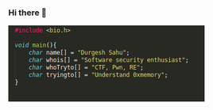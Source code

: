 ### Hi there 👋
<!--
<a href="https://twitter.com/Durgesh73475598">
  <img align="left" alt="Durgesh's Twitter" width="30px" src="https://raw.githubusercontent.com/peterthehan/peterthehan/master/assets/twitter.svg" />
</a>
<a href="https://www.linkedin.com/in/durgesh-sahu-a4763b1a8/">
  <img align="left" alt="Durgesh's LinkedIN" width="30px" src="https://raw.githubusercontent.com/peterthehan/peterthehan/master/assets/linkedin.svg" />
</a>
<br />
<br />
<br />
-->
<img align="center" alt="cover" src="iamcover.png">
<!--
**Durge5h/Durge5h** is a ✨ _special_ ✨ repository because its `README.md` (this file) appears on your GitHub profile.

Here are some ideas to get you started:

- 🔭 I’m currently working on ...
- 🌱 I’m currently learning ...
- 👯 I’m looking to collaborate on ...
- 🤔 I’m looking for help with ...
- 💬 Ask me about ...
- 📫 How to reach me: ...
- 😄 Pronouns: ...
- ⚡ Fun fact: ...
-->
